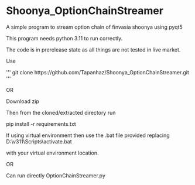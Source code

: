 # Shoonya_OptionChainStreamer
A simple program to stream option chain of finvasia shoonya using pyqt5

This program needs python 3.11 to run correctly.

The code is in prerelease state as all things are not tested in live market.

Use

</div>
'''
git clone https://github.com/Tapanhaz/Shoonya_OptionChainStreamer.git
'''
</div>

OR

Download zip 

Then from the cloned/extracted directory run

pip install -r requirements.txt

If using virtual environment then use the .bat file provided replacing D:\v311\Scripts\activate.bat

with your virtual environment location.

OR

Can run directly OptionChainStreamer.py



